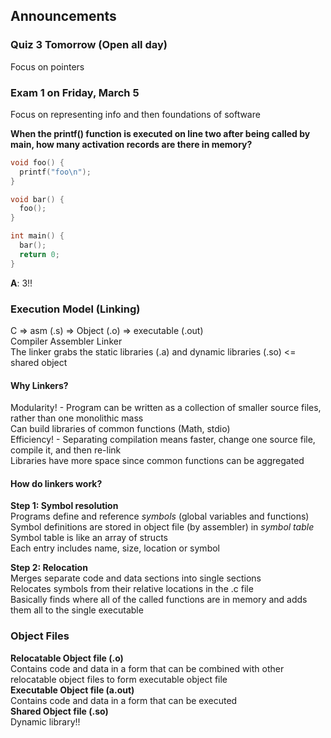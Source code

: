 ## Announcements
### Quiz 3 Tomorrow (Open all day)
Focus on pointers  
### Exam 1 on Friday, March 5
Focus on representing info and then foundations of software  

**When the printf() function is executed on line two after
being called by main, how many activation records are there 
in memory?**  
```C
void foo() {
  printf("foo\n");
}

void bar() {
  foo();
}

int main() {
  bar();
  return 0;
}
```
**A**: 3!!  

### Execution Model (Linking)
C => asm (.s) => Object (.o) => executable (.out)  
Compiler    Assembler     Linker  
The linker grabs the static libraries (.a) and dynamic
libraries (.so) <= shared object  

#### Why Linkers?  
Modularity! - Program can be written as a collection of
smaller source files, rather than one monolithic mass  
Can build libraries of common functions (Math, stdio)  
Efficiency! - Separating compilation means faster, change
one source file, compile it, and then re-link  
Libraries have more space since common functions can be
aggregated  

#### How do linkers work?  
**Step 1: Symbol resolution**  
Programs define and reference *symbols* (global variables
and functions)  
Symbol definitions are stored in object file (by assembler)
in *symbol table*  
Symbol table is like an array of structs  
Each entry includes name, size, location or symbol  

**Step 2: Relocation**  
Merges separate code and data sections into single sections  
Relocates symbols from their relative locations in the .c
file  
Basically finds where all of the called functions are in
memory and adds them all to the single executable  

### Object Files
**Relocatable Object file (.o)**  
Contains code and data in a form that can be combined with
other relocatable object files to form executable object
file  
**Executable Object file (a.out)**  
Contains code and data in a form that can be executed  
**Shared Object file (.so)**  
Dynamic library!!
